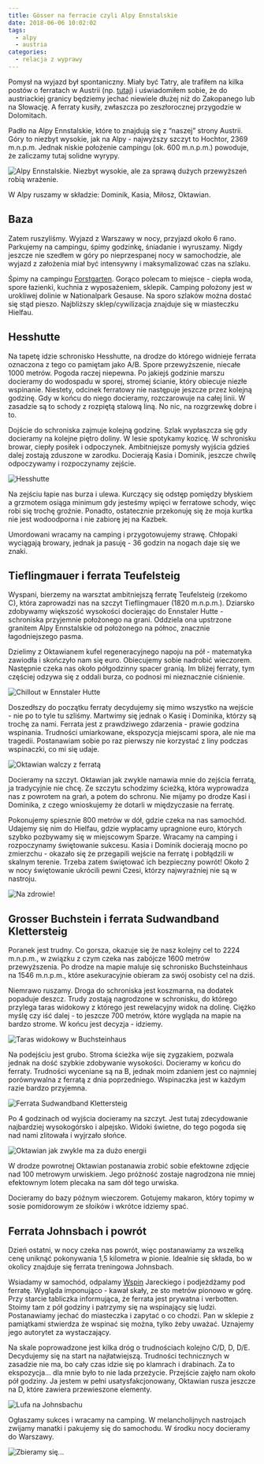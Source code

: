 ```yaml
---
title: Gösser na ferracie czyli Alpy Ennstalskie
date: 2018-06-06 10:02:02
tags:
  - alpy
  - austria
categories:
  - relacja z wyprawy
---
```


Pomysł na wyjazd był spontaniczny. Miały być Tatry, ale trafiłem na kilka postów o ferratach w Austrii (np. [tutaj](malo-za-duze-podroze.blogspot.com)) i uświadomiłem sobie, że do austriackiej granicy będziemy jechać niewiele dłużej niż do Zakopanego lub na Słowację. A ferraty kusiły, zwłaszcza po zeszłorocznej przygodzie w Dolomitach.

Padło na Alpy Ennstalskie, które to znajdują się z “naszej” strony Austrii. Góry to niezbyt wysokie, jak na Alpy - najwyższy szczyt to Hochtor, 2369 m.n.p.m. Jednak niskie położenie campingu (ok. 600 m.n.p.m.) powoduje, że zaliczamy tutaj solidne wyrypy.

![Alpy Ennstalskie. Niezbyt wysokie, ale za sprawą dużych przewyższeń robią wrażenie.](/images/austria-2018/1.png)

W Alpy ruszamy w składzie: Dominik, Kasia, Miłosz, Oktawian.

## Baza

Zatem ruszyliśmy. Wyjazd z Warszawy w nocy, przyjazd około 6 rano. Parkujemy na campingu, śpimy godzinkę, śniadanie i wyruszamy. Nigdy jeszcze nie szedłem w góry po nieprzespanej nocy w samochodzie, ale wyjazd z założenia miał być intensywny i maksymalizować czas na szlaku.

Śpimy na campingu [Forstgarten](http://www.landesforste.at/index.php?id=29). Gorąco polecam to miejsce - ciepła woda, spore łazienki, kuchnia z wyposażeniem, sklepik. Camping położony jest w urokliwej dolinie w Nationalpark Gesause. Na sporo szlaków można dostać się stąd pieszo. Najbliższy sklep/cywilizacja znajduje się w miasteczku Hielfau. 

## Hesshutte

Na tapetę idzie schronisko Hesshutte, na drodze do którego widnieje ferrata oznaczona z tego co pamiętam jako A/B. Spore przewyższenie, niecałe 1000 metrów. Pogoda raczej niepewna. Po jakiejś godzinie marszu docieramy do wodospadu w sporej, stromej ścianie, który obiecuje niezłe wspinanie. Niestety, odcinek ferratowy nie następuje jeszcze przez kolejną godzinę. Gdy w końcu do niego docieramy, rozczarowuje na całej linii. W zasadzie są to schody z rozpiętą stalową liną. No nic, na rozgrzewkę dobre i to.

Dojście do schroniska zajmuje kolejną godzinę. Szlak wypłaszcza się gdy docieramy na kolejne piętro doliny. W lesie spotykamy kozicę. W schronisku browar, ciepły posiłek i odpoczynek. Ambitniejsze pomysły wyjścia gdzieś dalej zostają zduszone w zarodku. Docierają Kasia i Dominik, jeszcze chwilę odpoczywamy i rozpoczynamy zejście.

![Hesshutte](/images/austria-2018/3.png)

Na zejściu łapie nas burza i ulewa. Kurczący się odstęp pomiędzy błyskiem a grzmotem osiąga minimum gdy jesteśmy wpięci w ferratowe schody, więc robi się trochę groźnie. Ponadto, ostatecznie przekonuję się że moja kurtka nie jest wodoodporna i nie zabiorę jej na Kazbek.

Umordowani wracamy na camping i przygotowujemy strawę. Chłopaki wyciągają browary, jednak ja pasuję - 36 godzin na nogach daje się we znaki.

## Tieflingmauer i ferrata Teufelsteig

Wyspani, bierzemy na warsztat ambitniejszą ferratę Teufelsteig (rzekomo C), która zaprowadzi nas na szczyt Tieflingmauer (1820 m.n.p.m.). Dziarsko zdobywamy większość wysokości docierając do Ennstaler Hutte - schroniska przyjemnie położonego na grani. Oddziela ona upstrzone granitem Alpy Ennstalskie od położonego na północ, znacznie łagodniejszego pasma.

Dzielimy z Oktawianem kufel regeneracyjnego napoju na pół - matematyka zawiodła i skończyło nam się euro. Obiecujemy sobie nadrobić wieczorem. Następnie czeka nas około półgodzinny spacer granią. Im bliżej ferraty, tym częściej odzywa się z oddali burza, co podnosi mi nieznacznie ciśnienie. 

![Chillout w Ennstaler Hutte](/images/austria-2018/4.png)

Doszedłszy do początku ferraty decydujemy się mimo wszystko na wejście - nie po to tyle tu szliśmy. Martwimy się jednak o Kasię i Dominika, którzy są trochę za nami. Ferrata jest z prawdziwego zdarzenia - prawie godzina wspinania. Trudności umiarkowane, ekspozycja miejscami spora, ale nie ma tragedii. Postanawiam sobie po raz pierwszy nie korzystać z liny podczas wspinaczki, co mi się udaje. 

![Oktawian walczy z ferratą](/images/austria-2018/5.png)

Docieramy na szczyt. Oktawian jak zwykle namawia mnie do zejścia ferratą, ja tradycyjnie nie chcę. Ze szczytu schodzimy ścieżką, która wyprowadza nas z powrotem na grań, a potem do schronu. Nie mijamy po drodze Kasi i Dominika, z czego wnioskujemy że dotarli w międzyczasie na ferratę.

Pokonujemy spiesznie 800 metrów w dół, gdzie czeka na nas samochód. Udajemy się nim do Hielfau, gdzie wypłacamy upragnione euro, których szybko pozbywamy się w miejscowym Sparze. Wracamy na camping i rozpoczynamy świętowanie sukcesu. Kasia i Dominik docierają mocno po zmierzchu - okazało się że przegapili wejście na ferratę i pobłądzili w skalnym terenie. Trzeba zatem świętować ich bezpieczny powrót! Około 2 w nocy świętowanie ukrócili pewni Czesi, którzy najwyraźniej nie są w nastroju.

![Na zdrowie!](/images/austria-2018/7.png)

## Grosser Buchstein i ferrata Sudwandband Klettersteig

Poranek jest trudny. Co gorsza, okazuje się że nasz kolejny cel to 2224 m.n.p.m., w związku z czym czeka nas zabójcze 1600 metrów przewyższenia. Po drodze na mapie maluje się schronisko Buchsteinhaus na 1546 m.n.p.m., które asekuracyjnie obieram za swój osobisty cel na dziś.

Niemrawo ruszamy. Droga do schroniska jest koszmarna, na dodatek popaduje deszcz. Trudy zostają nagrodzone w schronisku, do którego przylega taras widokowy z którego jest rewelacyjny widok na dolinę. Ciężko myślę czy iść dalej - to jeszcze 700 metrów, które wygląda na mapie na bardzo strome. W końcu jest decyzja - idziemy.

![Taras widokowy w Buchsteinhaus](/images/austria-2018/9.png)

Na podejściu jest grubo. Stroma ścieżka wije się zygzakiem, pozwala jednak na dość szybkie zdobywanie wysokości. Docieramy w końcu do ferraty. Trudności wyceniane są na B, jednak moim zdaniem jest co najmniej porównywalna z ferratą z dnia poprzedniego. Wspinaczka jest w każdym razie bardzo przyjemna.

![Ferrata Sudwandband Klettersteig](/images/austria-2018/12.png)

Po 4 godzinach od wyjścia docieramy na szczyt. Jest tutaj zdecydowanie najbardziej wysokogórsko i alpejsko. Widoki świetne, do tego pogoda się nad nami zlitowała i wyjrzało słońce.

![Oktawian jak zwykle ma za dużo energii](/images/austria-2018/14.png)

W drodze powrotnej Oktawian postanawia zrobić sobie efektowne zdjęcie nad 100 metrowym urwiskiem. Jego próżność zostaje nagrodzona nie mniej efektownym lotem plecaka na sam dół tego urwiska.

Docieramy do bazy późnym wieczorem. Gotujemy makaron, który topimy w sosie pomidorowym ze słoików i wkrótce idziemy spać. 

## Ferrata Johnsbach i powrót

Dzień ostatni, w nocy czeka nas powrót, więc postanawiamy za wszelką cenę uniknąć pokonywania 1,5 kilometra w pionie. Idealnie się składa, bo w okolicy znajduje się ferrata treningowa Johnsbach.

Wsiadamy w samochód, odpalamy [Wspin](https://www.youtube.com/watch?v=aAVRd5q8Ltg) Jareckiego i podjeżdżamy pod ferratę. Wygląda imponująco - kawał skały, ze sto metrów pionowo w górę. Przy starcie tabliczka informująca, że ferrata jest prywatna i verbotten. Stoimy tam z pół godziny i patrzymy się na wspinający się ludzi. Postanawiamy jechać do miasteczka i zapytać o co chodzi. Pan w sklepie z pamiątkami stwierdza że wspinać się można, tylko żeby uważać. Uznajemy jego autorytet za wystaczający.

Na skale poprowadzone jest kilka dróg o trudnościach kolejno C/D, D, D/E. Decydujemy się na start na najłatwiejszą. Trudności technicznych w zasadzie nie ma, bo cały czas idzie się po klamrach i drabinach. Za to ekspozycja… dla mnie było to nie lada przeżycie. Przejście zajęło nam około pół godziny. Ja jestem w pełni usatysfakcjonowany, Oktawian rusza jeszcze na D, które zawiera przewieszone elementy.

![Lufa na Johnsbachu](/images/austria-2018/18.png)

Ogłaszamy sukces i wracamy na camping. W melancholijnych nastrojach zwijamy manatki i pakujemy się do samochodu. W środku nocy docieramy do Warszawy. 

![Zbieramy się...](/images/austria-2018/16.png)